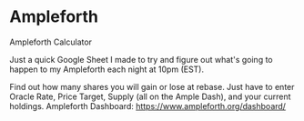 # Ampleforth
Ampleforth Calculator

Just a quick Google Sheet I made to try and figure out what's going to happen to my Ampleforth each night at 10pm (EST).  

Find out how many shares you will gain or lose at rebase. Just have to enter Oracle Rate, Price Target, Supply (all on the Ample Dash), and your current holdings. 
Ampleforth Dashboard: https://www.ampleforth.org/dashboard/
